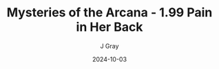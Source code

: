 ---
title: 'Mysteries of the Arcana - 1.99 Pain in Her Back'
alt: 'Mysteries of the Arcana'
date: '2024-10-03'
author: 'J Gray'
artist: 'Keira'
---